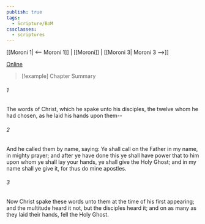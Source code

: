 ```yaml
---
publish: true
tags:
  - Scripture/BoM
cssclasses:
  - scriptures
---
```

[[Moroni 1| <-- Moroni 1]] | [[Moroni]] | [[Moroni 3| Moroni 3 -->]]

[Online](https://churchofjesuschrist.org/study/scriptures/bofm/moro/2?lang=eng)

>[!example] Chapter Summary
>
###### 1
The words of Christ, which he spake unto his disciples, the twelve whom he had chosen, as he laid his hands upon them--
###### 2
And he called them by name, saying: Ye shall call on the Father in my name, in mighty prayer; and after ye have done this ye shall have power that to him upon whom ye shall lay your hands, ye shall give the Holy Ghost; and in my name shall ye give it, for thus do mine apostles.
###### 3
Now Christ spake these words unto them at the time of his first appearing; and the multitude heard it not, but the disciples heard it; and on as many as they laid their hands, fell the Holy Ghost.



